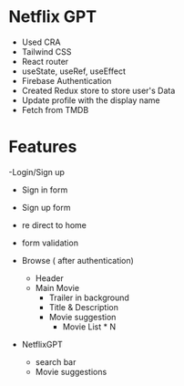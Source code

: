 # Netflix GPT

- Used CRA
- Tailwind CSS
- React router
- useState, useRef, useEffect
- Firebase Authentication
- Created Redux store to store user's Data
- Update profile with the display name
- Fetch from TMDB

# Features

-Login/Sign up

- Sign in form
- Sign up form
- re direct to home
- form validation

- Browse ( after authentication)
  - Header
  - Main Movie
    - Trailer in background
    - Title & Description
    - Movie suggestion
      - Movie List \* N
- NetflixGPT
  - search bar
  - Movie suggestions
